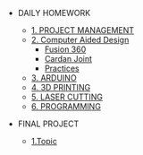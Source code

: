 - DAILY HOMEWORK

  - [1. PROJECT MANAGEMENT](PM/Howtobuild/githubpage.md)
  - [2. Computer Aided Design](PM/CAD/cad.md)
    - [Fusion 360](PM/CAD/fusion_360.md)
    - [Cardan Joint](PM/CAD/cardan_joint.md)
    - [Practices](PM/CAD/practicecad.md)
  - [3. ARDUINO](PM/AD/arduino.md)
  - [4. 3D PRINTING](PM/3D_print/3d_print.md)
  - [5. LASER CUTTING](PM/Laser_cutting/laser_cutting.md)
  - [6. PROGRAMMING](PM/programing/programming.md)
- FINAL PROJECT
  - [1.Topic](FINALPROJECT/topic.md)
